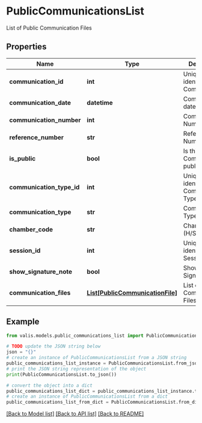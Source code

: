 # PublicCommunicationsList

List of Public Communication Files

## Properties

Name | Type | Description | Notes
------------ | ------------- | ------------- | -------------
**communication_id** | **int** | Unique identifier for Communication | [optional] 
**communication_date** | **datetime** | Communication date | [optional] 
**communication_number** | **int** | Communication Number | [optional] 
**reference_number** | **str** | Reference Number | [optional] 
**is_public** | **bool** | Is this Communication public? | [optional] 
**communication_type_id** | **int** | Unique identifier for Communication Type | [optional] 
**communication_type** | **str** | Communication Type name | [optional] 
**chamber_code** | **str** | Chamber code (H/S) | [optional] 
**session_id** | **int** | Unique identifier for Session | [optional] 
**show_signature_note** | **bool** | Show Signature Note | [optional] 
**communication_files** | [**List[PublicCommunicationFile]**](PublicCommunicationFile.md) | List of Public Communication Files | [optional] 

## Example

```python
from valis.models.public_communications_list import PublicCommunicationsList

# TODO update the JSON string below
json = "{}"
# create an instance of PublicCommunicationsList from a JSON string
public_communications_list_instance = PublicCommunicationsList.from_json(json)
# print the JSON string representation of the object
print(PublicCommunicationsList.to_json())

# convert the object into a dict
public_communications_list_dict = public_communications_list_instance.to_dict()
# create an instance of PublicCommunicationsList from a dict
public_communications_list_from_dict = PublicCommunicationsList.from_dict(public_communications_list_dict)
```
[[Back to Model list]](../README.md#documentation-for-models) [[Back to API list]](../README.md#documentation-for-api-endpoints) [[Back to README]](../README.md)


